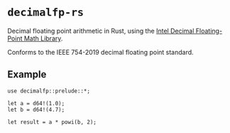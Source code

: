 # `decimalfp-rs`

Decimal floating point arithmetic in Rust, using the
[Intel Decimal Floating-Point Math Library](https://www.intel.com/content/www/us/en/developer/articles/tool/intel-decimal-floating-point-math-library.html).

Conforms to the IEEE 754-2019 decimal floating point standard.

## Example

```
use decimalfp::prelude::*;

let a = d64!(1.0);
let b = d64!(4.7);

let result = a * powi(b, 2);
```
